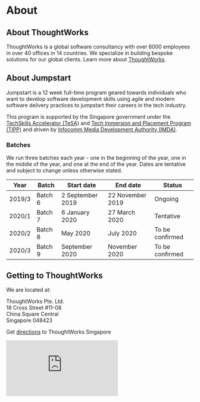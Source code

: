 # About

## About ThoughtWorks

ThoughtWorks is a global software consultancy with over 6000 employees in over 40 offices in 14 countries. We specialize in building bespoke solutions for our global clients. Learn more about [ThoughtWorks](https://www.thoughtworks.com/about-us).

## About Jumpstart

Jumpstart is a 12 week full-time program geared towards individuals who want to develop software development skills using agile and modern software delivery practices to jumpstart their careers in the tech industry.

This program is supported by the Singapore government under the [TechSkills Accelerator (TeSA)](https://www.skillsfuture.sg/tesa) and [Tech Immersion and Placement Program (TIPP)](https://www.imda.gov.sg/imtalent/programmes/tipp) and driven by [Infocomm Media Development Authority (IMDA)](https://www2.imda.gov.sg/).

### Batches

We run three batches each year - one in the beginning of the year, one in the middle of the year, and one at the end of the year. Dates are tentative and subject to change unless otherwise stated.

| Year   | Batch   | Start date       | End date         | Status          |
| ------ | ------- | ---------------- | ---------------- | --------------- |
| 2019/3 | Batch 6 | 2 September 2019 | 22 November 2019 | Ongoing         |
| 2020/1 | Batch 7 | 6 January 2020   | 27 March 2020    | Tentative       |
| 2020/2 | Batch 8 | May 2020         | July 2020        | To be confirmed |
| 2020/3 | Batch 9 | September 2020   | November 2020    | To be confirmed |

## Getting to ThoughtWorks

We are located at:

ThoughtWorks Pte. Ltd. <br>
18 Cross Street #11-08 <br>
China Square Central <br>
Singapore 048423

Get [directions](https://citymapper.com/go/2gsa1o916v) to ThoughtWorks Singapore

<iframe src="https://www.google.com/maps/embed?pb=!1m18!1m12!1m3!1d3988.8166300874846!2d103.84492321475389!3d1.2839167990635592!2m3!1f0!2f0!3f0!3m2!1i1024!2i768!4f13.1!3m3!1m2!1s0x31da190c8e718395%3A0x94ca907adf20ca6!2sChina%20Square%20Central!5e0!3m2!1sen!2ssg!4v1573112834656!5m2!1sen!2ssg" frameborder="0" style="border:0;" allowfullscreen=""></iframe>
